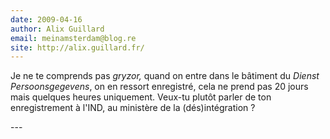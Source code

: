 ```yaml
---
date: 2009-04-16
author: Alix Guillard
email: meinamsterdam@blog.re
site: http://alix.guillard.fr/
---
```


<p>Je ne te comprends pas <em>gryzor,</em>&nbsp;quand on entre dans le bâtiment du&nbsp;<em>Dienst Persoonsgegevens</em>, on en ressort enregistré, cela ne prend pas 20 jours mais quelques heures uniquement. Veux-tu plutôt parler de ton enregistrement à l'IND, au ministère de la (dés)intégration ?</p>
---